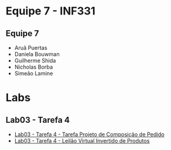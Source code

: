 # Equipe 7 - INF331

## Equipe 7

* Aruã Puertas
* Daniela Bouwman
* Guilherme Shida
* Nicholas Borba
* Simeão Lamine

# Labs

## Lab03 - Tarefa 4

* [Lab03 - Tarefa 4 - Tarefa Projeto de Composição de Pedido](https://github.com/inf331-equipe7/tarefas/blob/master/images/Tarefa%204%20-%20Diagrama%201%20com%20MVC.png)
* [Lab03 - Tarefa 4 - Leilão Virtual Invertido de Produtos]()
